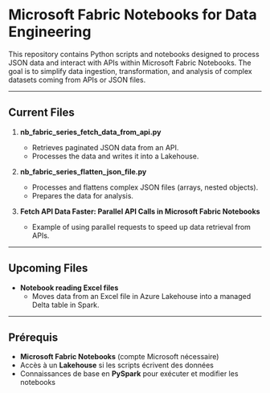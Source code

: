 # Microsoft Fabric Notebooks for Data Engineering

This repository contains Python scripts and notebooks designed to process JSON data and interact with APIs within Microsoft Fabric Notebooks.
The goal is to simplify data ingestion, transformation, and analysis of complex datasets coming from APIs or JSON files.

---

## Current Files

1. **nb_fabric_series_fetch_data_from_api.py**  
   - Retrieves paginated JSON data from an API.  
   - Processes the data and writes it into a Lakehouse.  

2. **nb_fabric_series_flatten_json_file.py**  
   - Processes and flattens complex JSON files (arrays, nested objects).  
   - Prepares the data for analysis.
     
3. **Fetch API Data Faster: Parallel API Calls in Microsoft Fabric Notebooks**  
   - Example of using parallel requests to speed up data retrieval from APIs. 
---

## Upcoming Files

- **Notebook reading Excel files**  
  - Moves data from an Excel file in Azure Lakehouse into a managed Delta table in Spark.  

---

## Prérequis

- **Microsoft Fabric Notebooks** (compte Microsoft nécessaire)  
- Accès à un **Lakehouse** si les scripts écrivent des données  
- Connaissances de base en **PySpark** pour exécuter et modifier les notebooks
